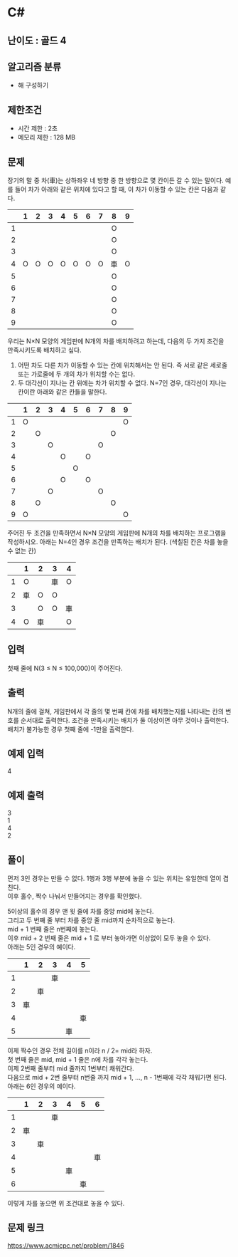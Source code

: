 # C#

## 난이도 : 골드 4

## 알고리즘 분류
  - 해 구성하기

## 제한조건
  - 시간 제한 : 2초
  - 메모리 제한 : 128 MB

## 문제
장기의 말 중 차(車)는 상하좌우 네 방향 중 한 방향으로 몇 칸이든 갈 수 있는 말이다. 예를 들어 차가 아래와 같은 위치에 있다고 할 때, 이 차가 이동할 수 있는 칸은 다음과 같다.<br/>

||1|2|3|4|5|6|7|8|9|
|:---:|:---:|:---:|:---:|:---:|:---:|:---:|:---:|:---:|:---:|
|1||||||||O||
|2||||||||O||
|3||||||||O||
|4|O|O|O|O|O|O|O|車|O|
|5||||||||O||
|6||||||||O||
|7||||||||O||
|8||||||||O||
|9||||||||O||

우리는 N×N 모양의 게임판에 N개의 차를 배치하려고 하는데, 다음의 두 가지 조건을 만족시키도록 배치하고 싶다.<br/>

  1. 어떤 차도 다른 차가 이동할 수 있는 칸에 위치해서는 안 된다. 즉 서로 같은 세로줄 또는 가로줄에 두 개의 차가 위치할 수는 없다.
  2. 두 대각선이 지나는 칸 위에는 차가 위치할 수 없다. N=7인 경우, 대각선이 지나는 칸이란 아래와 같은 칸들을 말한다.

||1|2|3|4|5|6|7|8|9|
|:---:|:---:|:---:|:---:|:---:|:---:|:---:|:---:|:---:|:---:|
|1|O||||||||O|
|2||O||||||O||
|3|||O||||O|||
|4||||O||O||||
|5|||||O|||||
|6||||O||O||||
|7|||O||||O|||
|8||O||||||O||
|9|O||||||||O|

주어진 두 조건을 만족하면서 N×N 모양의 게임판에 N개의 차를 배치하는 프로그램을 작성하시오. 아래는 N=4인 경우 조건을 만족하는 배치가 된다. (색칠된 칸은 차를 놓을 수 없는 칸)<br/>

||1|2|3|4|
|:---:|:---:|:---:|:---:|:---:|
|1|O||車|O|
|2|車|O|O||
|3||O|O|車|
|4|O|車||O|


## 입력
첫째 줄에 N(3 ≤ N ≤ 100,000)이 주어진다.<br/>


## 출력
N개의 줄에 걸쳐, 게임판에서 각 줄의 몇 번째 칸에 차를 배치했는지를 나타내는 칸의 번호를 순서대로 출력한다. 조건을 만족시키는 배치가 둘 이상이면 아무 것이나 출력한다. 배치가 불가능한 경우 첫째 줄에 -1만을 출력한다.<br/>


## 예제 입력
4<br/>


## 예제 출력
3<br/>
1<br/>
4<br/>
2<br/>


## 풀이
먼저 3인 경우는 만들 수 없다. 1행과 3행 부분에 놓을 수 있는 위치는 유일한데 열이 겹친다.<br/>
이후 홀수, 짝수 나눠서 만들어지는 경우를 확인했다.<br/>

5이상의 홀수의 경우 맨 윗 줄에 차를 중앙 mid에 놓는다.<br/>
그리고 두 번째 줄 부터 차를 중앙 줄 mid까지 순차적으로 놓는다.<br/>
mid + 1 번째 줄은 n번째에 놓는다.<br/>
이후 mid + 2 번째 줄은 mid + 1 로 부터 놓아가면 이상없이 모두 놓을 수 있다.<br/>
아래는 5인 경우의 예이다.<br/>

||1|2|3|4|5|
|:---:|:---:|:---:|:---:|:---:|:---:|
|1|||車|||
|2||車||||
|3|車|||||
|4|||||車|
|5||||車||

이제 짝수인 경우 전체 길이를 n이라 n / 2= mid라 하자.<br/>
첫 번째 줄은 mid, mid + 1 줄은 n에 차를 각각 놓는다.<br/>
이제 2번째 줄부터 mid 줄까지 1번부터 채워간다.<br/>
다음으로 mid + 2번 줄부터 n번줄 까지 mid + 1, ..., n - 1번째에 각각 채워가면 된다.<br/>
아래는 6인 경우의 예이다.<br/>

||1|2|3|4|5|6|
|:---:|:---:|:---:|:---:|:---:|:---:|:---:|
|1|||車||||
|2|車||||||
|3||車|||||
|4||||||車|
|5||||車|||
|6|||||車||


이렇게 차를 놓으면 위 조건대로 놓을 수 있다.<br/>


## 문제 링크
https://www.acmicpc.net/problem/1846